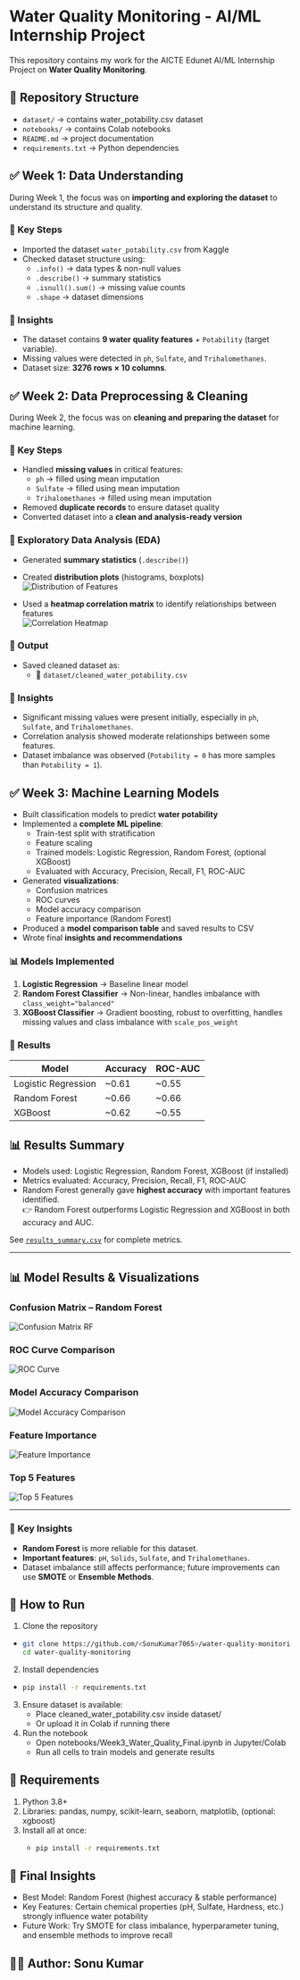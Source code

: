 # Water Quality Monitoring - AI/ML Internship Project

This repository contains my work for the AICTE Edunet AI/ML Internship Project on **Water Quality Monitoring**.

## 📂 Repository Structure
- `dataset/` → contains water_potability.csv dataset  
- `notebooks/` → contains Colab notebooks  
- `README.md` → project documentation  
- `requirements.txt` → Python dependencies  

## ✅ Week 1: Data Understanding  

During Week 1, the focus was on **importing and exploring the dataset** to understand its structure and quality.  

### 🔹 Key Steps
- Imported the dataset `water_potability.csv` from Kaggle  
- Checked dataset structure using:  
  - `.info()` → data types & non-null values  
  - `.describe()` → summary statistics  
  - `.isnull().sum()` → missing value counts  
  - `.shape` → dataset dimensions

### 🔹 Insights
- The dataset contains **9 water quality features** + `Potability` (target variable).  
- Missing values were detected in `ph`, `Sulfate`, and `Trihalomethanes`.  
- Dataset size: **3276 rows × 10 columns**.  


## ✅ Week 2: Data Preprocessing & Cleaning  

During Week 2, the focus was on **cleaning and preparing the dataset** for machine learning.  

### 🔹 Key Steps
- Handled **missing values** in critical features:  
  - `ph` → filled using mean imputation  
  - `Sulfate` → filled using mean imputation  
  - `Trihalomethanes` → filled using mean imputation  
- Removed **duplicate records** to ensure dataset quality  
- Converted dataset into a **clean and analysis-ready version**  

### 🔹 Exploratory Data Analysis (EDA)
- Generated **summary statistics** (`.describe()`)  
- Created **distribution plots** (histograms, boxplots)  
  ![Distribution of Features](images/distribution.png)  

- Used a **heatmap correlation matrix** to identify relationships between features  
  ![Correlation Heatmap](images/heatmap.png)  

### 🔹 Output
- Saved cleaned dataset as:  
  - 📂 `dataset/cleaned_water_potability.csv`  

### 🔹 Insights
- Significant missing values were present initially, especially in `ph`, `Sulfate`, and `Trihalomethanes`.  
- Correlation analysis showed moderate relationships between some features.  
- Dataset imbalance was observed (`Potability = 0` has more samples than `Potability = 1`).  


## ✅ Week 3: Machine Learning Models
- Built classification models to predict **water potability**
- Implemented a **complete ML pipeline**:
  - Train-test split with stratification  
  - Feature scaling  
  - Trained models: Logistic Regression, Random Forest, (optional XGBoost)  
  - Evaluated with Accuracy, Precision, Recall, F1, ROC-AUC  
- Generated **visualizations**:
  - Confusion matrices  
  - ROC curves  
  - Model accuracy comparison  
  - Feature importance (Random Forest)  
- Produced a **model comparison table** and saved results to CSV  
- Wrote final **insights and recommendations** 

### 📊 Models Implemented
1. **Logistic Regression** → Baseline linear model  
2. **Random Forest Classifier** → Non-linear, handles imbalance with `class_weight="balanced"`
3. **XGBoost Classifier** → Gradient boosting, robust to overfitting, handles missing values and class imbalance with `scale_pos_weight`

### 🔹 Results
| Model                | Accuracy | ROC-AUC |
|-----------------------|----------|---------|
| Logistic Regression   | ~0.61    | ~0.55   |
| Random Forest         | ~0.66    | ~0.66   |
| XGBoost               | ~0.62    | ~0.55   |

## 📊 Results Summary
- Models used: Logistic Regression, Random Forest, XGBoost (if installed)  
- Metrics evaluated: Accuracy, Precision, Recall, F1, ROC-AUC  
- Random Forest generally gave **highest accuracy** with important features identified.  
👉 Random Forest outperforms Logistic Regression and XGBoost in both accuracy and AUC.

See [`results_summary.csv`](./results_summary.csv) for complete metrics.

---

## 📊 Model Results & Visualizations  

### Confusion Matrix – Random Forest  
![Confusion Matrix RF](images/confusion_matrix_rf.png)  

### ROC Curve Comparison  
![ROC Curve](images/roc_curve_rf.png)  

### Model Accuracy Comparison  
![Model Accuracy Comparison](images/model_accuracy.png)  

### Feature Importance  
![Feature Importance](images/feature_importance.png)  

### Top 5 Features  
![Top 5 Features](images/top5_features.png)  

---

### 🔹 Key Insights
- **Random Forest** is more reliable for this dataset.  
- **Important features**: `pH`, `Solids`, `Sulfate`, and `Trihalomethanes`.  
- Dataset imbalance still affects performance; future improvements can use **SMOTE** or **Ensemble Methods**.  

## 🚀 How to Run
1. Clone the repository  
 - ```bash
   git clone https://github.com/<SonuKumar7065>/water-quality-monitoring.git
   cd water-quality-monitoring
2. Install dependencies
  - ```bash
    pip install -r requirements.txt
3. Ensure dataset is available:
   - Place cleaned_water_potability.csv inside dataset/
   - Or upload it in Colab if running there
4. Run the notebook
   - Open notebooks/Week3_Water_Quality_Final.ipynb in Jupyter/Colab
   - Run all cells to train models and generate results

## 🔧 Requirements
1. Python 3.8+
2. Libraries: pandas, numpy, scikit-learn, seaborn, matplotlib, (optional: xgboost)
3. Install all at once:
   - ```bash
     pip install -r requirements.txt

## 📝 Final Insights
- Best Model: Random Forest (highest accuracy & stable performance)
- Key Features: Certain chemical properties (pH, Sulfate, Hardness, etc.) strongly influence water potability
- Future Work: Try SMOTE for class imbalance, hyperparameter tuning, and ensemble methods to improve recall

## 👨‍💻 Author: Sonu Kumar
